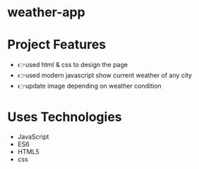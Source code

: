 # weather-app

# Project Features

* 👉used html & css to design the page
* 👉used modern javascript show current weather of any city
* 👉update image depending on weather condition

# Uses Technologies

* JavaScript
* ES6
* HTML5
* css